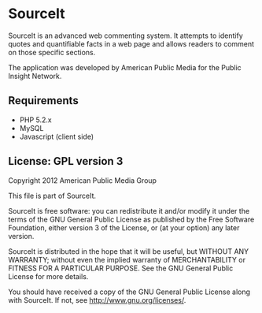 SourceIt
========

SourceIt is an advanced web commenting system. It attempts to identify 
quotes and quantifiable facts in a web page and allows readers to
comment on those specific sections.

The application was developed by American Public Media for
the Public Insight Network.

Requirements
---------------

 * PHP 5.2.x
 * MySQL
 * Javascript (client side)

License: GPL version 3 
-----------------------
   Copyright 2012 American Public Media Group

   This file is part of SourceIt.
 
   SourceIt is free software: you can redistribute it and/or modify
   it under the terms of the GNU General Public License as published by
   the Free Software Foundation, either version 3 of the License, or
   (at your option) any later version.
 
   SourceIt is distributed in the hope that it will be useful,
   but WITHOUT ANY WARRANTY; without even the implied warranty of
   MERCHANTABILITY or FITNESS FOR A PARTICULAR PURPOSE.  See the
   GNU General Public License for more details.
 
   You should have received a copy of the GNU General Public License
   along with SourceIt.  If not, see <http://www.gnu.org/licenses/>.
 

